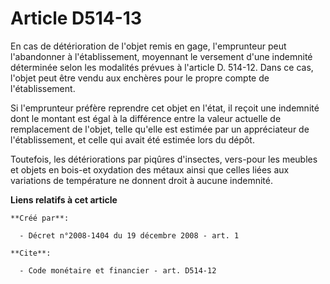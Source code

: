 # Article D514-13

En cas de détérioration de l'objet remis en gage, l'emprunteur peut l'abandonner à l'établissement, moyennant le versement
d'une indemnité déterminée selon les modalités prévues à l'article D. 514-12. Dans ce cas, l'objet peut être vendu aux
enchères pour le propre compte de l'établissement. 

Si l'emprunteur préfère reprendre cet objet en l'état, il reçoit une indemnité dont le montant est égal à la différence entre
la valeur actuelle de remplacement de l'objet, telle qu'elle est estimée par un appréciateur de l'établissement, et celle qui
avait été estimée lors du dépôt. 

Toutefois, les détériorations par piqûres d'insectes, vers-pour les meubles et objets en bois-et oxydation des métaux ainsi
que celles liées aux variations de température ne donnent droit à aucune indemnité.

**Liens relatifs à cet article**

	**Créé par**:

	  - Décret n°2008-1404 du 19 décembre 2008 - art. 1

	**Cite**:

	  - Code monétaire et financier - art. D514-12
